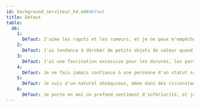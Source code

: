 ```yaml
---
id: background_serviteur_hd.md#défaut
title: Défaut
table:
  d6:
    1:
      Défaut: J'aime les ragots et les rumeurs, et je ne peux m'empêcher de les colporter.
    2:
      Défaut: J'ai tendance à dérober de petits objets de valeur quand l'occasion se présente.
    3:
      Défaut: J'ai une fascination excessive pour les dorures, les parures, et les atours du pouvoir.
    4:
      Défaut: Je ne fais jamais confiance à une personne d'un statut social supérieur au mien.
    5:
      Défaut: Je suis d'un naturel obséquieux, même dans des circonstances qui ne l'exigent pas.
    6:
      Défaut: Je porte en moi un profond sentiment d'infériorité, et je me dévalorise sans cesse.
---
```


